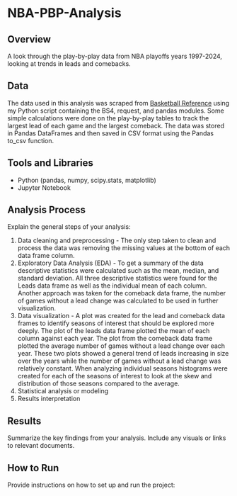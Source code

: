 # NBA-PBP-Analysis 

## Overview
A look through the play-by-play data from NBA playoffs years 1997-2024, looking at trends in leads and comebacks.

## Data
The data used in this analysis was scraped from [Basketball Reference](https://www.basketball-reference.com/playoffs/series.html) using my Python script containing the BS4, request, and pandas modules. Some simple calculations were done on the play-by-play tables to track the largest lead of each game and the largest comeback. The data was stored in Pandas DataFrames and then saved in CSV format using the Pandas to_csv function.

## Tools and Libraries

- Python (pandas, numpy, scipy.stats, matplotlib)
- Jupyter Notebook 

## Analysis Process
Explain the general steps of your analysis:
1. Data cleaning and preprocessing - The only step taken to clean and process the data was removing the missing values at the bottom of each data frame column.
3. Exploratory Data Analysis (EDA) - To get a summary of the data descriptive statistics were calculated such as the mean, median, and standard deviation. All three descriptive statistics were found for the Leads data frame as well as the individual mean of each column. Another approach was taken for the comeback data frame, the number of games without a lead change was calculated to be used in further visualization.
4. Data visualization - A plot was created for the lead and comeback data frames to identify seasons of interest that should be explored more deeply. The plot of the leads data frame plotted the mean of each column against each year. The plot from the comeback data frame plotted the average number of games without a lead change over each year. These two plots showed a general trend of leads increasing in size over the years while the number of games without a lead change was relatively constant. When analyzing individual seasons histograms were created for each of the seasons of interest to look at the skew and distribution of those seasons compared to the average.
5. Statistical analysis or modeling
6. Results interpretation


## Results
Summarize the key findings from your analysis. Include any visuals or links to relevant documents.

## How to Run
Provide instructions on how to set up and run the project:
